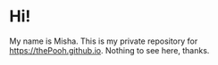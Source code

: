 # Hi!

My name is Misha. This is my private repository for https://thePooh.github.io. Nothing to see here, thanks.
